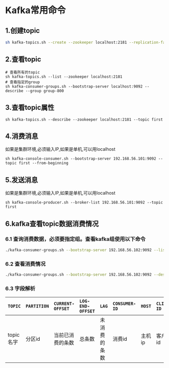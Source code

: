 # Kafka常用命令

## 1.创建topic

```sh
sh kafka-topics.sh --create --zookeeper localhost:2181 --replication-factor 1 --partitions 1 --topic first
```

## 2.查看topic

```shell
# 查看所有的topic
sh kafka-topics.sh --list --zookeeper localhost:2181
# 查看指定的group
sh kafka-consumer-groups.sh --bootstrap-server localhost:9092 --describe --group group-800
```

## 3.查看topic属性

```shell
sh kafka-topics.sh --describe --zookeeper localhost:2181 --topic first
```

## 4.消费消息

如果是集群环境,必须输入IP,如果是单机,可以用localhost

```shell
sh kafka-console-consumer.sh --bootstrap-server 192.168.56.101:9092 --topic first --from-beginning
```

## 5.发送消息

如果是集群环境,必须输入IP,如果是单机,可以用localhost

```shell
sh kafka-console-producer.sh --broker-list 192.168.56.101:9092 --topic first
```

## 6.kafka查看topic数据消费情况

### 6.1 查询消费数据，必须要指定组。查看kafka组使用以下命令

```sh
./kafka-consumer-groups.sh --bootstrap-server 192.168.56.102:9092 --list
```

### 6.2 查看消费情况

```sh
./kafka-consumer-groups.sh --bootstrap-server 192.168.56.102:9092 --describe --group console-consumer-59293
```

### 6.3 字段解析

| `TOPIC`   | `PARTITION` | `CURRENT-OFFSET` | `LOG-END-OFFSET` | `LAG`        | `CONSUMER-ID` | `HOST` | `CLIENT-ID` |
| :-------- | :---------- | :--------------- | :--------------- | :----------- | :------------ | :----- | :---------- |
| topic名字 | 分区id      | 当前已消费的条数 | 总条数           | 未消费的条数 | 消费id        | 主机ip | 客户端id    |


